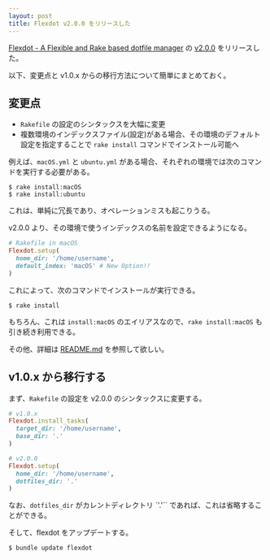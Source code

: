 ```yaml
---
layout: post
title: Flexdot v2.0.0 をリリースした
---
```


[Flexdot - A Flexible and Rake based dotfile manager](https://github.com/hidakatsuya/flexdot) の
[v2.0.0](https://github.com/hidakatsuya/flexdot/releases/tag/v2.0.0) をリリースした。

以下、変更点と v1.0.x からの移行方法について簡単にまとめておく。

## 変更点

- `Rakefile` の設定のシンタックスを大幅に変更
- 複数環境のインデックスファイル(設定)がある場合、その環境のデフォルト設定を指定することで `rake install` コマンドでインストール可能へ

例えば、`macOS.yml` と `ubuntu.yml` がある場合、それぞれの環境では次のコマンドを実行する必要がある。

```
$ rake install:macOS
$ rake install:ubuntu
```

これは、単純に冗長であり、オペレーションミスも起こりうる。

v2.0.0 より、その環境で使うインデックスの名前を設定できるようになる。

```ruby
# Rakefile in macOS
Flexdot.setup(
  home_dir: '/home/username',
  default_index: 'macOS' # New Option!!
)
```

これによって、次のコマンドでインストールが実行できる。

```
$ rake install
```

もちろん、これは `install:macOS` のエイリアスなので、`rake install:macOS` も引き続き利用できる。

その他、詳細は [README.md](https://github.com/hidakatsuya/flexdot/blob/v2.0.0/README.md) を参照して欲しい。

## v1.0.x から移行する

まず、`Rakefile` の設定を v2.0.0 のシンタックスに変更する。

```ruby
# v1.0.x
Flexdot.install_tasks(
  target_dir: '/home/username',
  base_dir: '.'
)
```

```ruby
# v2.0.0
Flexdot.setup(
  home_dir: '/home/username',
  dotfiles_dir: '.'
)
```

なお、`dotfiles_dir` がカレントディレクトリ `'.'`` であれば、これは省略することができる。
 
そして、flexdot をアップデートする。

    $ bundle update flexdot

